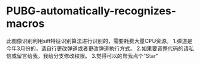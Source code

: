 # PUBG-automatically-recognizes-macros
此图像识别利用sift特征识别算法进行识别的，需要耗费大量CPU资源。
1.弹道是今年3月份的，请自行更改弹道或者更改弹道执行方式。
2.如果要调整代码的请私信或留言给我，我给分支修改权限。
3.觉得可以的帮我点个"Star" 

